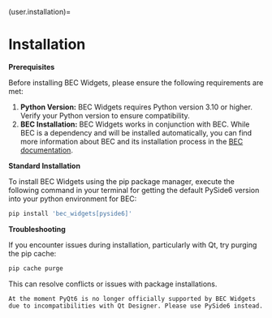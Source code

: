 (user.installation)=
# Installation
**Prerequisites**

Before installing BEC Widgets, please ensure the following requirements are met:

1. **Python Version:** BEC Widgets requires Python version 3.10 or higher. Verify your Python version to ensure compatibility.
2. **BEC Installation:** BEC Widgets works in conjunction with BEC. While BEC is a dependency and will be installed automatically, you can find more information about BEC and its installation process in the [BEC documentation](https://beamline-experiment-control.readthedocs.io/en/latest/).

**Standard Installation**

To install BEC Widgets using the pip package manager, execute the following command in your terminal for getting the
default PySide6 version into your python environment for BEC:


```bash
pip install 'bec_widgets[pyside6]'
```

**Troubleshooting**

If you encounter issues during installation, particularly with Qt, try purging the pip cache:

```bash
pip cache purge
```

This can resolve conflicts or issues with package installations.

```{warning}
At the moment PyQt6 is no longer officially supported by BEC Widgets due to incompatibilities with Qt Designer. Please use PySide6 instead.
```
